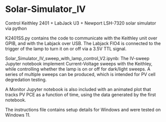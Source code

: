 # Solar-Simulator_IV

Control Keithley 2401 + LabJack U3 + Newport LSH-7320 solar simulator via python

K2401SS.py contains the code to communicate with the Keithley unit over GPIB, and with the Labjack over USB. The Labjack FIO4 is connected to the
trigger of the lamp to turn it on or off via a 3.5V TTL signal.

Solar_Simulator_IV_sweep_with_lamp_control_V2.ipynb: The IV-sweep Jupyter notebook implement Current-Voltage sweeps with the Keithley, while controlling whether the lamp is on or off for dark/light sweeps. A series of multiple sweeps can be produced, which is intended for PV cell degredation testing.

A Monitor Jupyter notebook is also included with an animated plot that tracks PV PCE as a function of time, using the data generated by the first notebook.

The instructions file contains setup details for Windows and were tested on Windows 11.
